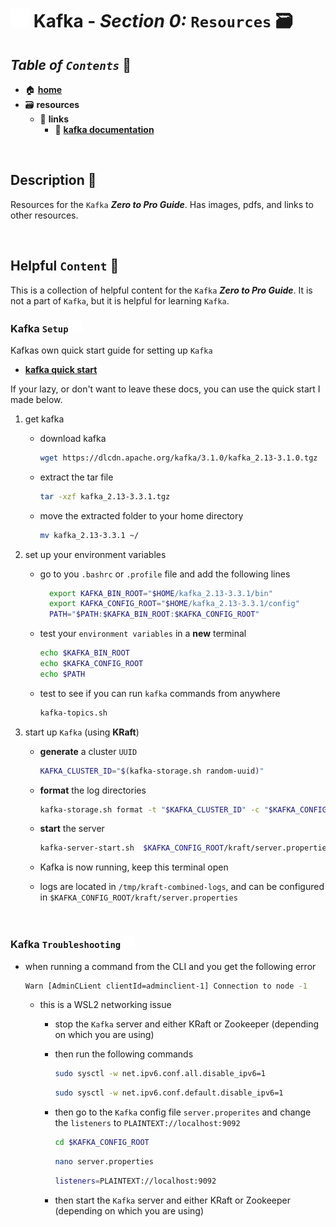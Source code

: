 # <img src="../assets/img/kafka.png" width="30px"> **Kafka** - ***Section 0:*** `Resources` 🗃️

## ***Table*** *of* ***`Contents`*** 📜

* 🏠 [**home**](../README.md)
* 🗃️ **resources**
  * 🔗 **links**
    * 📄 <a href="https://kafka.apache.org/documentation/" target="_blank">**kafka documentation**</a>

<br />

## **Description** 👀

Resources for the `Kafka` ***Zero to Pro Guide***. Has images, pdfs, and links to other resources.

<br />

## **Helpful** `Content` 📌

This is a collection of helpful content for the `Kafka` ***Zero to Pro Guide***. It is not a part of `Kafka`, but it is helpful for learning `Kafka`.

### **Kafka** `Setup` <img src="../assets/img/kafka.png" width="19px">

Kafkas own quick start guide for setting up `Kafka`

* <a href="https://kafka.apache.org/quickstart" target="_blank">**kafka quick start**</a>

If your lazy, or don't want to leave these docs, you can use the quick start I made below.

1. get kafka
   * download kafka

      ```bash
      wget https://dlcdn.apache.org/kafka/3.1.0/kafka_2.13-3.1.0.tgz
      ```

   * extract the tar file
  
      ```bash
      tar -xzf kafka_2.13-3.3.1.tgz
      ```

   * move the extracted folder to your home directory

      ```bash
      mv kafka_2.13-3.3.1 ~/
      ```

2. set up your environment variables

   * go to you `.bashrc` or `.profile` file and add the following lines

      ```bash
        export KAFKA_BIN_ROOT="$HOME/kafka_2.13-3.3.1/bin"
        export KAFKA_CONFIG_ROOT="$HOME/kafka_2.13-3.3.1/config"
        PATH="$PATH:$KAFKA_BIN_ROOT:$KAFKA_CONFIG_ROOT"
      ```

   * test your `environment variables` in a **new** terminal

      ```bash
      echo $KAFKA_BIN_ROOT
      echo $KAFKA_CONFIG_ROOT
      echo $PATH
      ```

   * test to see if you can run `kafka` commands from anywhere

      ```bash
      kafka-topics.sh
      ```

3. start up `Kafka` (using **KRaft**)

   * **generate** a cluster `UUID`

      ```bash
      KAFKA_CLUSTER_ID="$(kafka-storage.sh random-uuid)"
      ```

   * **format** the log directories

      ```bash
      kafka-storage.sh format -t "$KAFKA_CLUSTER_ID" -c "$KAFKA_CONFIG_ROOT/kraft/server.properties"
      ```

   * **start** the server

      ```bash
      kafka-server-start.sh  $KAFKA_CONFIG_ROOT/kraft/server.properties
      ```

   * Kafka is now running, keep this terminal open
   * logs are located in `/tmp/kraft-combined-logs`, and can be configured in `$KAFKA_CONFIG_ROOT/kraft/server.properties`

<br>

### Kafka `Troubleshooting` <img src="../assets/img/kafka.png" width="19px">

* when running a command from the CLI and you get the following error

  ```bash
  Warn [AdminCLient clientId=adminclient-1] Connection to node -1
  ```

  * this is a WSL2 networking issue
    * stop the `Kafka` server and either KRaft or Zookeeper (depending on which you are using)
    * then run the following commands

      ```bash
      sudo sysctl -w net.ipv6.conf.all.disable_ipv6=1
      ```

      ```bash
      sudo sysctl -w net.ipv6.conf.default.disable_ipv6=1
      ```

    * then go to the `Kafka` config file `server.properites` and change the `listeners` to `PLAINTEXT://localhost:9092`

      ```bash
      cd $KAFKA_CONFIG_ROOT
      ```

      ```bash
      nano server.properties
      ```

      ```bash
      listeners=PLAINTEXT://localhost:9092
      ```

    * then start the `Kafka` server and either KRaft or Zookeeper (depending on which you are using)

